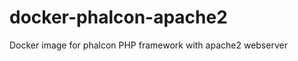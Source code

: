 docker-phalcon-apache2
======================

Docker image for phalcon PHP framework with apache2 webserver
